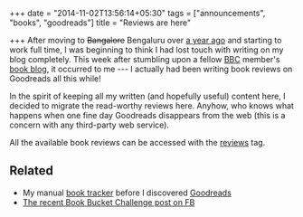 +++
date = "2014-11-02T13:56:14+05:30"
tags = ["announcements", "books", "goodreads"]
title = "Reviews are here"

+++
After moving to ~~Bangalore~~ Bengaluru over [a year ago](/post/2013/07/21/week-1-at-bangalore-and-work/) and starting to work full time, I was beginning to think I had lost touch with writing on my blog completely. This week after stumbling upon a fellow [BBC](http://www.meetup.com/bookclubonline/) member's [book blog](http://thebooketerian.blogspot.in/), it occurred to me --- I actually had been writing book reviews on Goodreads all this while!

In the spirit of keeping all my written (and hopefully useful) content here, I decided to migrate the read-worthy reviews here. Anyhow, who knows what happens when one fine day Goodreads disappears from the web (this is a concern with any third-party web service).

All the available book reviews can be accessed with the [reviews](/tags/reviews/) tag.

## Related
- My manual [book tracker](/post/2008/09/08/list-of-books-read-so-far/) before I discovered [Goodreads](https://goodreads.com)
- [The recent Book Bucket Challenge post on FB](https://www.facebook.com/kartiksinghal/posts/10205018182921422)

